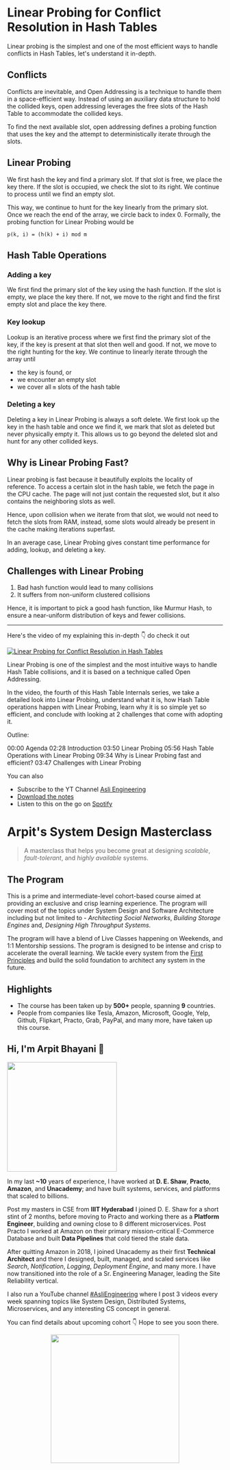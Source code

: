 Linear Probing for Conflict Resolution in Hash Tables
===


Linear probing is the simplest and one of the most efficient ways to handle conflicts in Hash Tables, let's understand it in-depth.

## Conflicts

Conflicts are inevitable, and Open Addressing is a technique to handle them in a space-efficient way. Instead of using an auxiliary data structure to hold the collided keys, open addressing leverages the free slots of the Hash Table to accommodate the collided keys.

To find the next available slot, open addressing defines a probing function that uses the key and the attempt to deterministically iterate through the slots.

## Linear Probing

We first hash the key and find a primary slot. If that slot is free, we place the key there. If the slot is occupied, we check the slot to its right. We continue to process until we find an empty slot.

This way, we continue to hunt for the key linearly from the primary slot. Once we reach the end of the array, we circle back to index 0. Formally, the probing function for Linear Probing would be

```
p(k, i) = (h(k) + i) mod m
```

## Hash Table Operations

### Adding a key

We first find the primary slot of the key using the hash function. If the slot is empty, we place the key there. If not, we move to the right and find the first empty slot and place the key there.

### Key lookup

Lookup is an iterative process where we first find the primary slot of the key, if the key is present at that slot then well and good. If not, we move to the right hunting for the key. We continue to linearly iterate through the array until

- the key is found, or
- we encounter an empty slot
- we cover all `m` slots of the hash table

### Deleting a key

Deleting a key in Linear Probing is always a soft delete. We first look up the key in the hash table and once we find it, we mark that slot as deleted but never physically empty it. This allows us to go beyond the deleted slot and hunt for any other collided keys.

## Why is Linear Probing Fast?

Linear probing is fast because it beautifully exploits the locality of reference. To access a certain slot in the hash table, we fetch the page in the CPU cache. The page will not just contain the requested slot, but it also contains the neighboring slots as well.

Hence, upon collision when we iterate from that slot, we would not need to fetch the slots from RAM, instead, some slots would already be present in the cache making iterations superfast.

In an average case, Linear Probing gives constant time performance for adding, lookup, and deleting a key.

## Challenges with Linear Probing

1. Bad hash function would lead to many collisions
2. It suffers from non-uniform clustered collisions

Hence, it is important to pick a good hash function, like Murmur Hash, to ensure a near-uniform distribution of keys and fewer collisions.
<hr />


<p>Here's the video of my explaining this in-depth 👇‍ do check it out</p>

[![Linear Probing for Conflict Resolution in Hash Tables](https://i.ytimg.com/vi/5QKAXG25hig/mqdefault.jpg)](https://www.youtube.com/watch?v=5QKAXG25hig)

Linear Probing is one of the simplest and the most intuitive ways to handle Hash Table collisions, and it is based on a technique called Open Addressing.

In the video, the fourth of this Hash Table Internals series, we take a detailed look into Linear Probing, understand what it is, how Hash Table operations happen with Linear Probing, learn why it is so simple yet so efficient, and conclude with looking at 2 challenges that come with adopting it.

Outline:

00:00 Agenda
02:28 Introduction
03:50 Linear Probing
05:56 Hash Table Operations with Linear Probing
09:34 Why is Linear Probing fast and efficient?
03:47 Challenges with Linear Probing

You can also
 - Subscribe to the YT Channel [Asli Engineering](https://youtube.com/c/ArpitBhayani)
 - [Download the notes](https://drive.google.com/file/d/1hqt-b4fQEXwFEgiEUVIUe5qoynpYXDb0/view?usp=sharing)
 - Listen to this on the go on [Spotify](https://open.spotify.com/show/7qMoamm2iZQrsPVm6IQLoD)

# Arpit's System Design Masterclass

> A masterclass that helps you become great at designing _scalable_, _fault-tolerant_, and _highly available_ systems.

## The Program

This is a prime and intermediate-level cohort-based course aimed at providing an exclusive and crisp learning experience. The program will cover most of the topics under System Design and Software Architecture including but not limited to - _Architecting Social Networks_, _Building Storage Engines_ and, _Designing High Throughput Systems_.

The program will have a blend of Live Classes happening on Weekends, and 1:1 Mentorship sessions. The program is designed to be intense and crisp to accelerate the overall learning. We tackle every system from the [First Principles](https://en.wikipedia.org/wiki/First_principle) and build the solid foundation to architect any system in the future.


## Highlights

 - The course has been taken up by __500+__ people, spanning __9__ countries.
 - People from companies like Tesla, Amazon, Microsoft, Google, Yelp, Github, Flipkart, Practo, Grab, PayPal, and many more, have taken up this course.


## Hi, I'm Arpit Bhayani 👋

<img width="256px" src="https://arpitbhayani.me/static/img/arpit.jpg" />

In my last **~10** years of experience, I have worked at **D. E. Shaw**, **Practo**, **Amazon**, and **Unacademy**; and have built systems, services, and platforms that scaled to billions.

Post my masters in CSE from **IIIT Hyderabad** I joined D. E. Shaw for a short stint of 2 months, before moving to Practo and working there as a **Platform Engineer**, building and owning close to 8 different microservices. Post Practo I worked at Amazon on their primary mission-critical E-Commerce Database and built **Data Pipelines** that cold tiered the stale data.

After quitting Amazon in 2018, I joined Unacademy as their first **Technical Architect** and there I designed, built, managed, and scaled services like _Search_, _Notification_, _Logging_, _Deployment Engine_, and many more. I have now transitioned into the role of a Sr. Engineering Manager, leading the Site Reliability vertical.

I also run a YouTube channel [#AsliEngineering](https://www.youtube.com/c/ArpitBhayani) where I post 3 videos every week spanning topics like System Design, Distributed Systems, Microservices, and any interesting CS concept in general.

You can find details about upcoming cohort 👇‍ Hope to see you soon there.

<center>
<a target="_blank" href="https://arpitbhayani.me/masterclass">
<img src="https://user-images.githubusercontent.com/4745789/137859181-d4499cf4-ce65-4466-8b88-a078ece0f081.PNG" width="300px" />
</a>
</center>